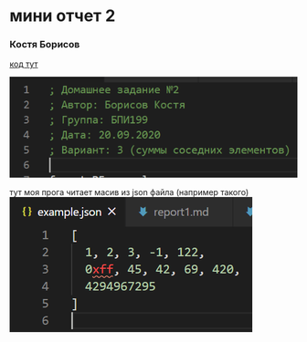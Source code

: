 # мини отчет 2
### Костя Борисов

[код тут](https://github.com/Cortan122/fasm/blob/master/task02/arraysums.asm)

![](../screenshots/шапка.png)

тут моя прога читает масив из json файла (например такого)
![](../screenshots/examplejson.png)

